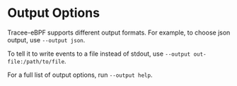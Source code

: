 # Output Options

Tracee-eBPF supports different output formats. For example, to choose json output, use `--output json`.

To tell it to write events to a file instead of stdout, use `--output out-file:/path/to/file`.

For a full list of output options, run `--output help`.
